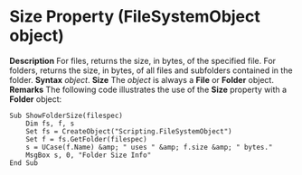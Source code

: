 
# Size Property (FileSystemObject object)



 **Description**
For files, returns the size, in bytes, of the specified file. For folders, returns the size, in bytes, of all files and subfolders contained in the folder.
 **Syntax**
 _object_. **Size**
The  _object_ is always a **File** or **Folder** object.
 **Remarks**
The following code illustrates the use of the  **Size** property with a **Folder** object:



```
Sub ShowFolderSize(filespec)
    Dim fs, f, s
    Set fs = CreateObject("Scripting.FileSystemObject")
    Set f = fs.GetFolder(filespec)
    s = UCase(f.Name) &amp; " uses " &amp; f.size &amp; " bytes."
    MsgBox s, 0, "Folder Size Info"
End Sub

```

